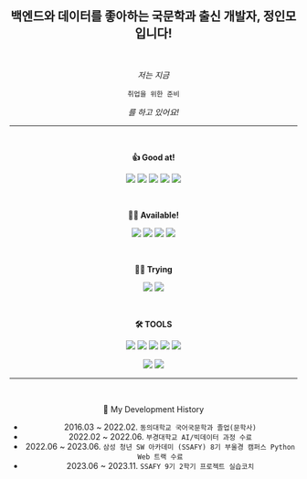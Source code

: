 <div align="center">

## **백엔드와 데이터를 좋아하는 국문학과 출신 개발자, 정인모입니다!**

<br>

*저는 지금*

```
취업을 위한 준비
```

*를 하고 있어요!*

---

<br>

**👍 Good at!**

<img src="https://img.shields.io/badge/Python-3776AB?style=flat&logo=Python&logoColor=white"> <img src="https://img.shields.io/badge/PyTorch-EE4C2C?style=flast&logo=PyTorch&logoColor=white"> <img src="https://img.shields.io/badge/FastAPI-009688?style=flast&logo=FastAPI&logoColor=white"> <img src="https://img.shields.io/badge/Flask-000000?style=flast&logo=flask&logoColor=white"> <img src="https://img.shields.io/badge/mysql-4479A1?style=flast&logo=mysql&logoColor=white">

<br>

**🙆‍♂️ Available!**

<img src="https://img.shields.io/badge/java-E30E17?style=flast&logo=java&logoColor=white"> <img src="https://img.shields.io/badge/spring boot-E30E1?style=flast&logo=springboot&logoColor=white"> <img src="https://img.shields.io/badge/Django-092E20?style=flast&logo=Django&logoColor=white"> <img src="https://img.shields.io/badge/Docker-2496ED?style=flast&logo=Docker&logoColor=white">

<br>

**👨‍💻 Trying**

<img src="https://img.shields.io/badge/React-61DAFB?style=flast&logo=React&logoColor=white"> <img src="https://img.shields.io/badge/js-F7DF1E?style=flast&logo=javaScript&logoColor=white">

<br>

**🛠 TOOLS**

<img src="https://img.shields.io/badge/VSCODE-007acc?style=flast&logo=visualstudiocode&logoColor=white"> <img src="https://img.shields.io/badge/GIT-f05032?style=flast&logo=GIT&logoColor=white"> <img src="https://img.shields.io/badge/linux-fcc624?style=flast&logo=linux&logoColor=white"> <img src="https://img.shields.io/badge/intellij-000000?style=flast&logo=intellijidea&logoColor=white"> <img src="https://img.shields.io/badge/jira-0052cc?style=flast&logo=JIRA&logoColor=white">

<img src="https://img.shields.io/badge/anaconda-44a833?style=flast&logo=anaconda&logoColor=white"> <img src="https://img.shields.io/badge/jupyter-f37626?style=flast&logo=jupyter&logoColor=white">

---

<br>

🎥 My Development History

- 2016.03 ~ 2022.02. `동의대학교 국어국문학과 졸업(문학사)`
- 2022.02 ~ 2022.06. `부경대학교 AI/빅데이터 과정 수료`
- 2022.06 ~ 2023.06. `삼성 청년 SW 아카데미 (SSAFY) 8기 부울경 캠퍼스 Python Web 트랙 수료`
- 2023.06 ~ 2023.11. `SSAFY 9기 2학기 프로젝트 실습코치`

</div>

<br>
